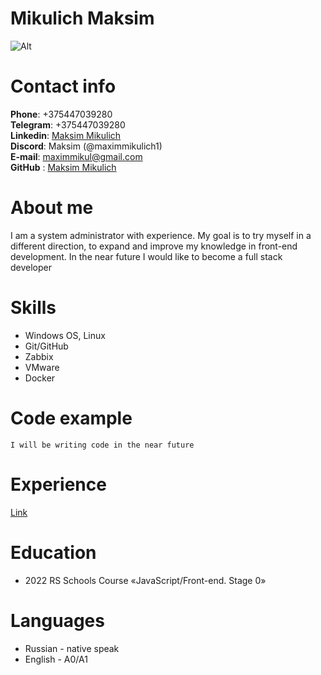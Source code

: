
# Mikulich Maksim
![Alt](/rsschool-cv/photo.png)


# Contact info

**Phone**: +375447039280    
**Telegram**: +375447039280     
**Linkedin**: [Maksim Mikulich](https://www.linkedin.com/in/maksim-mikulich-28aa21141/)     
**Discord**: Maksim (@maximmikulich1)       
**E-mail**: maximmikul@gmail.com        
**GitHub** : [Maksim Mikulich](https://github.com/maximmikulich1)      


#  **About me**

I am a system administrator with experience. My goal is to try myself in a different direction, to expand and improve my knowledge in front-end development. In the near future I would like to become a full stack developer 

# **Skills**

+ Windows OS, Linux
+ Git/GitHub
+ Zabbix
+ VMware
+ Docker


#  Code example


`I will be writing code in the near future`


# Experience

[Link](/cv.md)

# Education

+ 2022 RS Schools Course «JavaScript/Front-end. Stage 0»

# Languages

+ Russian - native speak
+ English - A0/A1